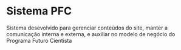Sistema PFC
===========

Sistema desevolvido para gerenciar conteúdos do site, manter a comunicação interna e externa, e auxiliar no modelo de negócio do Programa Futuro Cientista
